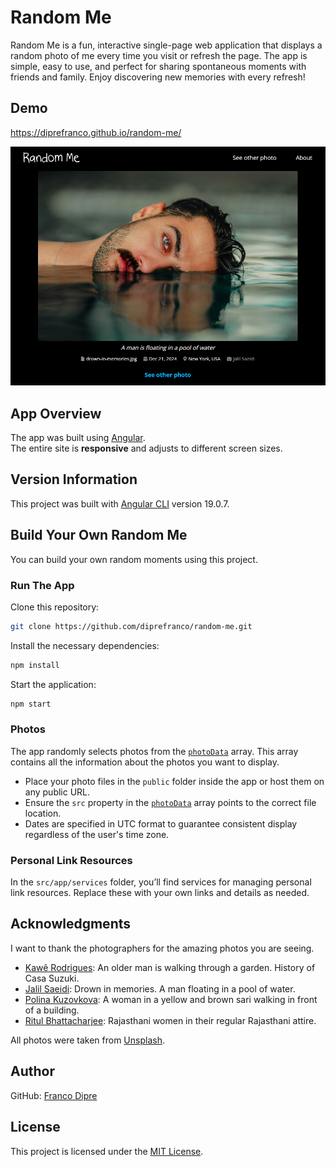 # Random Me
Random Me is a fun, interactive single-page web application that displays a random photo of me every time you visit or refresh the page. The app is simple, easy to use, and perfect for sharing spontaneous moments with friends and family. Enjoy discovering new memories with every refresh!

## Demo
https://diprefranco.github.io/random-me/

![Website Screenshot](https://github.com/diprefranco/random-me/blob/main-v1.0/public/assets/images/website-screenshot.png)

## App Overview
The app was built using [Angular](https://angular.dev/).<br />
The entire site is **responsive** and adjusts to different screen sizes.

## Version Information
This project was built with [Angular CLI](https://github.com/angular/angular-cli) version 19.0.7.

## Build Your Own Random Me
You can build your own random moments using this project.

### Run The App
Clone this repository:

```bash
git clone https://github.com/diprefranco/random-me.git
```

Install the necessary dependencies:

```bash
npm install
```

Start the application:

```bash
npm start
```

### Photos
The app randomly selects photos from the [`photoData`](https://github.com/diprefranco/random-me/blob/main-v1.0/src/app/data/photo.data.ts) array. This array contains all the information about the photos you want to display.<br />
- Place your photo files in the `public` folder inside the app or host them on any public URL.
- Ensure the `src` property in the [`photoData`](https://github.com/diprefranco/random-me/blob/main-v1.0/src/app/data/photo.data.ts) array points to the correct file location.
- Dates are specified in UTC format to guarantee consistent display regardless of the user's time zone.

### Personal Link Resources
In the `src/app/services` folder, you’ll find services for managing personal link resources. Replace these with your own links and details as needed.

## Acknowledgments
I want to thank the photographers for the amazing photos you are seeing.
- [Kawê Rodrigues](https://unsplash.com/@kawerodriguess): An older man is walking through a garden. History of Casa Suzuki.
- [Jalil Saeidi](https://unsplash.com/@jalil_sd): Drown in memories. A man floating in a pool of water.
- [Polina Kuzovkova](https://unsplash.com/@p_kuzovkova): A woman in a yellow and brown sari walking in front of a building.
- [Ritul Bhattacharjee](https://unsplash.com/@rd_ritul7): Rajasthani women in their regular Rajasthani attire.

All photos were taken from [Unsplash](https://unsplash.com/).

## Author
GitHub: [Franco Dipre](https://github.com/diprefranco/)

## License
This project is licensed under the [MIT License](LICENSE).
